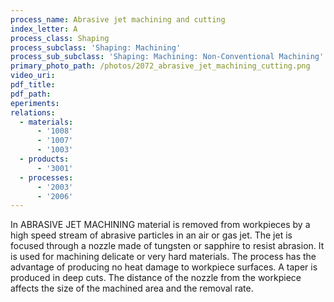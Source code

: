 ```yaml
---
process_name: Abrasive jet machining and cutting
index_letter: A
process_class: Shaping
process_subclass: 'Shaping: Machining'
process_sub_subclass: 'Shaping: Machining: Non-Conventional Machining'
primary_photo_path: /photos/2072_abrasive_jet_machining_cutting.png
video_uri:
pdf_title:
pdf_path:
eperiments:
relations:
  - materials:
      - '1008'
      - '1007'
      - '1003'
  - products:
      - '3001'
  - processes:
      - '2003'
      - '2006'
---
```



In ABRASIVE JET MACHINING material is removed from workpieces by a high speed stream of abrasive particles in an air or gas jet. The jet is focused through a nozzle made of tungsten or sapphire to resist abrasion. It is used for machining delicate or very hard materials. The process has the advantage of producing no heat damage to workpiece surfaces. A taper is produced in deep cuts. The distance of the nozzle from the workpiece affects the size of the machined area and the removal rate.